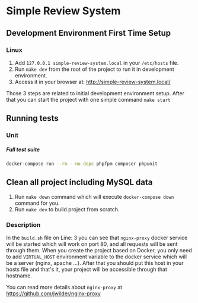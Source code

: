 # Simple Review System


## Development Environment First Time Setup
### Linux
1. Add `127.0.0.1 simple-review-system.local` in your `/etc/hosts` file.
2. Run `make dev` from the root of the project to run it in development environment. 
3. Access it in your browser at: http://simple-review-system.local/

Those 3 steps are related to initial development environment setup. After that you can start the project with one simple command `make start`

## Running tests

### Unit

##### Full test suite
```bash
docker-compose run --rm --no-deps phpfpm composer phpunit
```


## Clean all project including MySQL data
1. Run `make down` command which will execute `docker-compose down` command for you.
2. Run `make dev` to build project from scratch.

### Description
In the `build.sh` file on Line: 3 you can see that `nginx-proxy` docker service will be started which will work on port 80, and all requests will be sent through them. When you create the project based on Docker, you only need to add `VIRTUAL_HOST` environment variable to the docker service which will be a server (nginx, apache ...). After that you should put this host in your hosts file and that's it, your project will be accessible through that hostname.

You can read more details about `nginx-proxy` at https://github.com/jwilder/nginx-proxy

